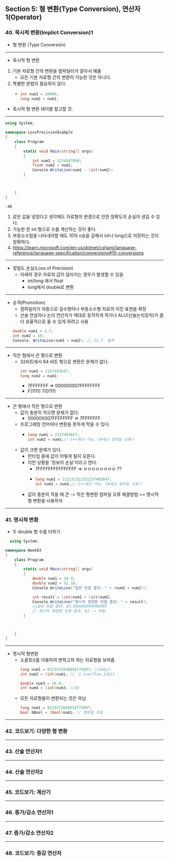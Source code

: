 ## Section 5: 형 변환(Type Conversion), 연산자1(Operator)

### 40. 묵시적 변환(Implict Conversion)1
- 형 변환 (Type Conversion)
---
- 묵시적 형 변환
1. 기본 자료형 간의 변환을 컴파일러가 알아서 해줌
   - 모든 기본 자료형 간의 변환이 가능한 것은 아니다.
2. 특별한 문법이 필요하지 않다.
   - ```cs
     int num1 = 10000;
     long num2 = num1;
     ```
  - 묵시적 형 변환 테이블 참고할 것.
---
```cs
using System;

namespace LossPrecisionExample
{
    class Program
    {
        static void Main(string[] args)
        {
            int num1 = 1234567890;
            float num2 = num1;
            Console.WriteLine(num1 - (int)num2);
        }



    }
}

```

```shell
-46
```
1. 같은 값을 넣었다고 생각해도 자료형의 변경으로 인한 정확도의 손실이 생길 수 있다.
2. 가능한 한 int 형으로 수를 계산하는 것이 좋다.
3. 부동소수점을 나타내야할 때도 10의 n승을 곱해서 int나 long으로 저장하는 것이 정확하다.
4. https://learn.microsoft.com/en-us/dotnet/csharp/language-reference/language-specification/conversions#10-conversions
---
- 정밀도 손실(Loss of Precision)
  - 아래의 경우 자료의 값이 달라지는 경우가 발생할 수 있음
    - int/long 에서 float
    - long에서 double로 변환
---
- 승격(Promotion)
  - 컴파일러가 자동으로 실수형이나 부동소수형 자료의 이진 표현을 확장
  - 산술 연살자나 논리 연산자가 제대로 동작하게 하거나 ALU(산술논리장치)가 좀 더 효율적으로 돌 수 있게 하려고 사용
  ```cs
  double num1 = 3.7;
  int num2 = 10;
  Console. WriteLine(num1 + num2); // 13.7  출력
  ```

---
- 작은 형에서 큰 형으로 변환
  - 32비트에서 64 비트 형으로 변환은 문제가 없다.
    ```cs
    int num1 = 2157483647;
    long num2 = num1;
    
    ```
    - 7FFFFFFF => 000000007FFFFFFFF
    - F(1111) 7(0111)
---
- 큰 형에서 작은 형으로 변환
  - 값이 충분히 작으면 문제가 없다.
    - 000000007FFFFFFFF => 7FFFFFFF
  - 프로그래밍 언어마다 변환을 못하게 막을 수 있다.
    - ```cs
      long num1 = 2157483647;
      int num2 = num1;// C++에선 가능, C#에선 컴파일 오류!!
      ```
  - 값이 크면 문제가 있다.
    - 런타임 중에 값이 어떻게 될지 모른다.
    - 이런 상황을 '정보의 손실'이라고 한다.
      - 7FFFFFFFFFFFFFFF => ㅁㅁㅁㅁㅁㅁㅁㅁ ??
      - ```cs
        long num1 = 212131312331257483647;
        int num2 = num1;// C++에선 가능, C#에선 컴파일 오류!!
        ```
    - 값이 충분히 작을 때 큰 -> 작은 형변환 컴파일 오류 해결방법 => 명시적 형 변환을 사용하자 
---
### 41. 명시적 변환
- 두 double 형 수를 더하기
```cs
  using System;

namespace Week03
{
    class Program
    {
        static void Main(string[] args)
        {
            double num1 = 10.9;
            double num2 = 52.16;
            Console.WriteLine("일반 덧셈 결과: " + (num1 + num2));

            int result = (int)num1 + (int)num2;
            Console.WriteLine("명시적 형변환 덧셈 결과: " + result);
            //일반 덧셈 결과: 63.059999999999995
            // 명시적 형변환 덧셈 결과: 62 -> 버림
        }



    }
}

```
---
- 명시적 형변환
  - 소괄호()를 이용하여 변하고자 하는 자료형을 보여줌
    ```cs
    long num1 = 9223372036854775807; //64bit
    int num2 = (int)num1; // -1 overflow 32bit

    double num3 = 10.9;
    int num4 = (int)num3; //10
    ```
  - 모든 자료형들이 변환되는 것은 아님
    ```cs
    long num1 = 9223372036854775807;
    bool bBool = (bool)num1; // 컴파일 오류
    ```
---
### 42. 코드보기: 다양한 형 변환



---
### 43. 산술 연산자1

---
### 44. 산술 연산자2

---
### 45. 코드보기: 계산기

---
### 46. 증가/감소 연산자1

---
### 47. 증가/감소 연산자2

---
### 48. 코드보기: 증감 연산자


